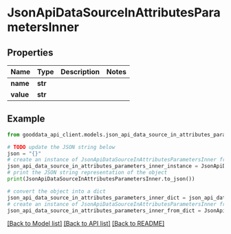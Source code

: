# JsonApiDataSourceInAttributesParametersInner


## Properties

Name | Type | Description | Notes
------------ | ------------- | ------------- | -------------
**name** | **str** |  | 
**value** | **str** |  | 

## Example

```python
from gooddata_api_client.models.json_api_data_source_in_attributes_parameters_inner import JsonApiDataSourceInAttributesParametersInner

# TODO update the JSON string below
json = "{}"
# create an instance of JsonApiDataSourceInAttributesParametersInner from a JSON string
json_api_data_source_in_attributes_parameters_inner_instance = JsonApiDataSourceInAttributesParametersInner.from_json(json)
# print the JSON string representation of the object
print(JsonApiDataSourceInAttributesParametersInner.to_json())

# convert the object into a dict
json_api_data_source_in_attributes_parameters_inner_dict = json_api_data_source_in_attributes_parameters_inner_instance.to_dict()
# create an instance of JsonApiDataSourceInAttributesParametersInner from a dict
json_api_data_source_in_attributes_parameters_inner_from_dict = JsonApiDataSourceInAttributesParametersInner.from_dict(json_api_data_source_in_attributes_parameters_inner_dict)
```
[[Back to Model list]](../README.md#documentation-for-models) [[Back to API list]](../README.md#documentation-for-api-endpoints) [[Back to README]](../README.md)


